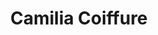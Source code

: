 ---
title: "Camilia Coiffure"
title_fr: "Camilia Coiffure"
order: 9
description: "Responsive webdesign I made for the final project of my 'The Hacking Project' bootcamp"
description_fr: "Responsive webdesign I made for the final project of my 'The Hacking Project' bootcamp"
featuredImage: ../images/camilia-coiffure.jpg
url: "http://camilia-coiffure.fr"
tags: ["branding", "webdesign", "html", "css", "php", "wordpress"]
tags_fr: ["branding", "webdesign", "html", "css", "php", "wordpress"]
---